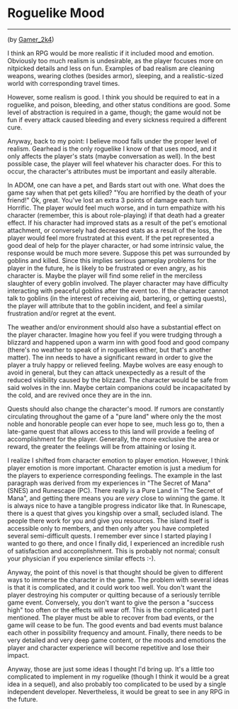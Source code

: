 # Roguelike Mood

---

(by [Gamer_2k4](gamer_2k4.md))

I think an RPG would be more realistic if it included mood and emotion. Obviously too much realism is undesirable, as the player focuses more on nitpicked details and less on fun. Examples of bad realism are cleaning weapons, wearing clothes (besides armor), sleeping, and a realistic-sized world with corresponding travel times.  

However, some realism is good. I think you should be required to eat in a roguelike, and poison, bleeding, and other status conditions are good. Some level of abstraction is required in a game, though; the game would not be fun if every attack caused bleeding and every sickness required a different cure.  

Anyway, back to my point: I believe mood falls under the proper level of realism. Gearhead is the only roguelike I know of that uses mood, and it only affects the player's stats (maybe conversation as well). In the best possible case, the player will feel whatever his character does. For this to occur, the character's attributes must be important and easily alterable.  

In ADOM, one can have a pet, and Bards start out with one. What does the game say when that pet gets killed? "You are horrified by the death of your friend!" Ok, great. You've lost an extra 3 points of damage each turn. Horrific. The player would feel much worse, and in turn empathize with his character (remember, this is about role-playing) if that death had a greater effect. If his character had improved stats as a result of the pet's emotional attachment, or conversely had decreased stats as a result of the loss, the player would feel more frustrated at this event. If the pet represented a good deal of help for the player character, or had some intrinsic value, the response would be much more severe. Suppose this pet was surrounded by goblins and killed. Since this implies serious gameplay problems for the player in the future, he is likely to be frustrated or even angry, as his character is. Maybe the player will find some relief in the merciless slaughter of every goblin involved. The player character may have difficulty interacting with peaceful goblins after the event too. If the character cannot talk to goblins (in the interest of receiving aid, bartering, or getting quests), the player will attribute that to the goblin incident, and feel a similar frustration and/or regret at the event.  

The weather and/or environment should also have a substantial effect on the player character. Imagine how you feel if you were trudging through a blizzard and happened upon a warm inn with good food and good company (there's no weather to speak of in roguelikes either, but that's another matter). The inn needs to have a significant reward in order to give the player a truly happy or relieved feeling. Maybe wolves are easy enough to avoid in general, but they can attack unexpectedly as a result of the reduced visibility caused by the blizzard. The character would be safe from said wolves in the inn. Maybe certain companions could be incapacitated by the cold, and are revived once they are in the inn.  

Quests should also change the character's mood. If rumors are constantly circulating throughout the game of a "pure land" where only the the most noble and honorable people can ever hope to see, much less go to, then a late-game quest that allows access to this land will provide a feeling of accomplishment for the player. Generally, the more exclusive the area or reward, the greater the feelings will be from attaining or losing it.  

I realize I shifted from character emotion to player emotion. However, I think player emotion is more important. Character emotion is just a medium for the players to experience corresponding feelings. The example in the last paragraph was derived from my experiences in "The Secret of Mana" (SNES) and Runescape (PC). There really is a Pure Land in "The Secret of Mana", and getting there means you are *very* close to winning the game. It is always nice to have a tangible progress indicator like that. In Runescape, there is a quest that gives you kingship over a small, secluded island. The people there work for you and give you resources. The island itself is accessible only to members, and then only after you have completed several semi-difficult quests. I remember ever since I started playing I wanted to go there, and once I finally did, I experienced an incredible rush of satisfaction and accomplishment. This is probably not normal; consult your physician if you experience similar effects :-).  

Anyway, the point of this novel is that thought should be given to different ways to immerse the character in the game. The problem with several ideas is that it is complicated, and it could work too well. You don't want the player destroying his computer or quitting because of a seriously terrible game event. Conversely, you don't want to give the person a "success high" too often or the effects will wear off. This is the complicated part I mentioned. The player must be able to recover from bad events, or the game will cease to be fun. The good events and bad events must balance each other in possibility frequency and amount. Finally, there needs to be very detailed and very deep game content, or the moods and emotions the player and character experience will become repetitive and lose their impact.  

Anyway, those are just some ideas I thought I'd bring up. It's a little too complicated to implement in my roguelike (though I think it would be a great idea in a sequel), and also probably too complicated to be used by a single independent developer. Nevertheless, it would be great to see in any RPG in the future.

